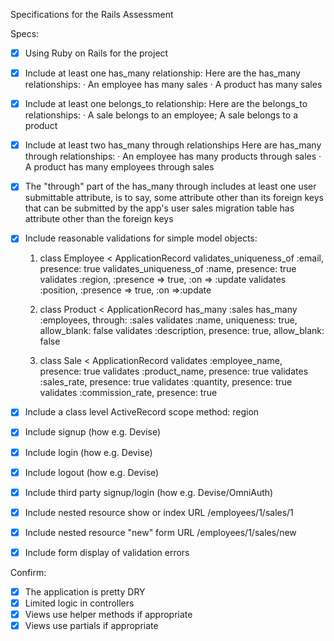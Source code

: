  Specifications for the Rails Assessment

Specs:
- [x] Using Ruby on Rails for the project
- [x] Include at least one has_many relationship:
  Here are the has_many relationships:
   · An employee has many sales
   · A product has many sales

- [x] Include at least one belongs_to relationship:
  Here are the belongs_to relationships:
   · A sale belongs to an employee; A sale belongs to a product

- [x] Include at least two has_many through relationships
  Here are has_many through relationships:
   · An employee has many products through sales
   · A product has many employees through sales

- [x] The "through" part of the has_many through includes at least one user submittable attribute,  is to say, some attribute other than its foreign keys that can be submitted by the app's user
    sales migration table has attribute other than the foreign keys

- [x] Include reasonable validations for simple model objects:

    1. class Employee < ApplicationRecord
        validates_uniqueness_of :email, presence: true
        validates_uniqueness_of :name,  presence: true
        validates :region, :presence => true, :on => :update
        validates :position, :presence => true, :on =>:update

    2. class Product < ApplicationRecord
        has_many :sales
        has_many :employees, through: :sales
        validates :name, uniqueness: true, allow_blank: false
        validates  :description, presence: true, allow_blank: false

    3. class Sale < ApplicationRecord
        validates :employee_name, presence: true
        validates :product_name, presence: true
        validates :sales_rate, presence: true
        validates :quantity, presence: true
        validates :commission_rate, presence: true

- [x] Include a class level ActiveRecord scope method:  region
- [x] Include signup (how e.g. Devise)
- [x] Include login (how e.g. Devise)
- [x] Include logout (how e.g. Devise)
- [x] Include third party signup/login (how e.g. Devise/OmniAuth)
- [x] Include nested resource show or index
        URL /employees/1/sales/1
- [x] Include nested resource "new" form
        URL /employees/1/sales/new
- [x] Include form display of validation errors

Confirm:
- [x] The application is pretty DRY
- [x] Limited logic in controllers
- [x] Views use helper methods if appropriate
- [x] Views use partials if appropriate
